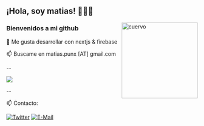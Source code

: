 ## ¡Hola, soy matias! 🧙🏻‍♂️
<a href="https://github.com/matiaspunx"><img align="right" width="200" src="https://matiaspunx.github.io/assets/img/crow.webp" alt="cuervo" /></a>

### Bienvenidos a mi github

👀 Me gusta desarrollar con nextjs & firebase

📫 Buscame en matias.punx [AT] gmail.com

--

<div>
    <a href="https://github.com/matiaspunx">
    <img src="https://skillicons.dev/icons?i=javascript,firebase,nextjs,react" />
    </a>
</div>

--

📫 Contacto:

[![Twitter](https://img.shields.io/badge/Twitter-1877F2?style=for-the-badge&logo=twitter&logoColor=white)](https://www.twitter.com/__amti/)
[![E-Mail](https://img.shields.io/badge/Email-006aff?style=for-the-badge&logo=maildotru&logoColor=white&color=red)](mailto:matias.punx@gmail.com)
